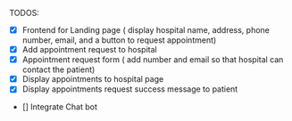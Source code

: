 TODOS:

- [x] Frontend for Landing page ( display hospital name, address, phone number, email, and a button to request appointment)
- [x] Add appointment request to hospital
- [x] Appointment request form ( add number and email so that hospital can contact the patient)
- [x] Display appointments to hospital page
- [x] Display appointments request success message to patient
- [] Integrate Chat bot
